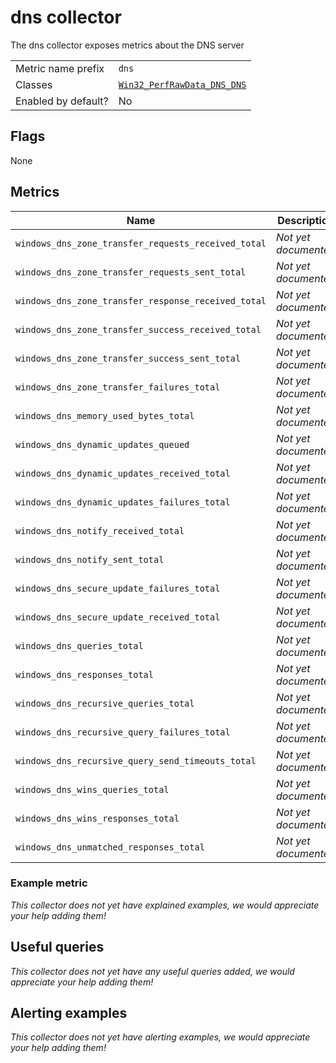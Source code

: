 # dns collector

The dns collector exposes metrics about the DNS server

|||
-|-
Metric name prefix  | `dns`
Classes             | [`Win32_PerfRawData_DNS_DNS`](https://technet.microsoft.com/en-us/library/cc977686.aspx)
Enabled by default? | No

## Flags

None

## Metrics

<!-- BEGIN auto-generated metrics table -->
Name | Description | Type | Labels
-----|-------------|------|-------
`windows_dns_zone_transfer_requests_received_total` | _Not yet documented_ | counter | `qtype`
`windows_dns_zone_transfer_requests_sent_total` | _Not yet documented_ | counter | `qtype`
`windows_dns_zone_transfer_response_received_total` | _Not yet documented_ | counter | `qtype`
`windows_dns_zone_transfer_success_received_total` | _Not yet documented_ | counter | `qtype`, `protocol`
`windows_dns_zone_transfer_success_sent_total` | _Not yet documented_ | counter | `qtype`
`windows_dns_zone_transfer_failures_total` | _Not yet documented_ | counter | None
`windows_dns_memory_used_bytes_total` | _Not yet documented_ | gauge | `area`
`windows_dns_dynamic_updates_queued` | _Not yet documented_ | gauge | None
`windows_dns_dynamic_updates_received_total` | _Not yet documented_ | counter | `operation`
`windows_dns_dynamic_updates_failures_total` | _Not yet documented_ | counter | `reason`
`windows_dns_notify_received_total` | _Not yet documented_ | counter | None
`windows_dns_notify_sent_total` | _Not yet documented_ | counter | None
`windows_dns_secure_update_failures_total` | _Not yet documented_ | counter | None
`windows_dns_secure_update_received_total` | _Not yet documented_ | counter | None
`windows_dns_queries_total` | _Not yet documented_ | counter | `protocol`
`windows_dns_responses_total` | _Not yet documented_ | counter | `protocol`
`windows_dns_recursive_queries_total` | _Not yet documented_ | counter | None
`windows_dns_recursive_query_failures_total` | _Not yet documented_ | counter | None
`windows_dns_recursive_query_send_timeouts_total` | _Not yet documented_ | counter | None
`windows_dns_wins_queries_total` | _Not yet documented_ | counter | `direction`
`windows_dns_wins_responses_total` | _Not yet documented_ | counter | `direction`
`windows_dns_unmatched_responses_total` | _Not yet documented_ | counter | None
<!-- END auto-generated metrics table -->

### Example metric
_This collector does not yet have explained examples, we would appreciate your help adding them!_

## Useful queries
_This collector does not yet have any useful queries added, we would appreciate your help adding them!_

## Alerting examples
_This collector does not yet have alerting examples, we would appreciate your help adding them!_
